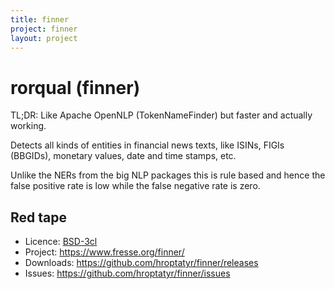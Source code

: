 ```yaml
---
title: finner
project: finner
layout: project
---
```


rorqual (finner)
================

TL;DR: Like Apache OpenNLP (TokenNameFinder) but faster and actually working.

Detects all kinds of entities in financial news texts, like ISINs,
FIGIs (BBGIDs), monetary values, date and time stamps, etc.

Unlike the NERs from the big NLP packages this is rule based and hence
the false positive rate is low while the false negative rate is zero.


Red tape
--------

+ Licence: [BSD-3cl](http://directory.fsf.org/wiki/License:BSD_3Clause)
+ Project: <https://www.fresse.org/finner/>
+ Downloads: <https://github.com/hroptatyr/finner/releases>
+ Issues: <https://github.com/hroptatyr/finner/issues>

